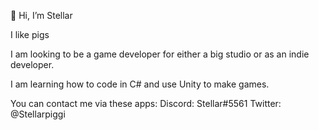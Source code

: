 👋 Hi, I’m Stellar

I like pigs

I am looking to be a game developer for either a big studio or as an indie developer.

I am learning how to code in C# and use Unity to make games.

You can contact me via these apps:
Discord: Stellar#5561 Twitter: @Stellarpiggi
